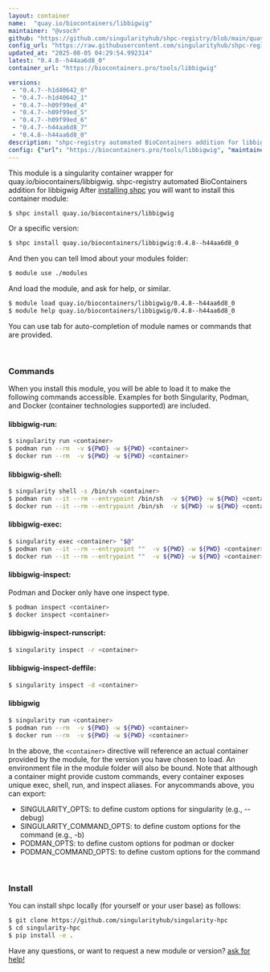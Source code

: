 ```yaml
---
layout: container
name:  "quay.io/biocontainers/libbigwig"
maintainer: "@vsoch"
github: "https://github.com/singularityhub/shpc-registry/blob/main/quay.io/biocontainers/libbigwig/container.yaml"
config_url: "https://raw.githubusercontent.com/singularityhub/shpc-registry/main/quay.io/biocontainers/libbigwig/container.yaml"
updated_at: "2025-08-05 04:29:54.992314"
latest: "0.4.8--h44aa6d8_0"
container_url: "https://biocontainers.pro/tools/libbigwig"

versions:
 - "0.4.7--h1d40642_0"
 - "0.4.7--h1d40642_1"
 - "0.4.7--h09f99ed_4"
 - "0.4.7--h09f99ed_5"
 - "0.4.7--h09f99ed_6"
 - "0.4.7--h44aa6d8_7"
 - "0.4.8--h44aa6d8_0"
description: "shpc-registry automated BioContainers addition for libbigwig"
config: {"url": "https://biocontainers.pro/tools/libbigwig", "maintainer": "@vsoch", "description": "shpc-registry automated BioContainers addition for libbigwig", "latest": {"0.4.8--h44aa6d8_0": "sha256:011b6c9da13c7c6ec8690efbd5772f467a03204186907d6a94358e31aa09535d"}, "tags": {"0.4.7--h1d40642_0": "sha256:956927f13965b99fa747854709f47b8c8589d2372c345960063b6b787c202729", "0.4.7--h1d40642_1": "sha256:1a5b4aeef47708bb32e7f9c5e7dc3b6f6d6889ec86d7da702f35655f87350407", "0.4.7--h09f99ed_4": "sha256:0c654cd9f5c0745cfa9ccc06992aa900a013d012816262748e1d3b19191e6129", "0.4.7--h09f99ed_5": "sha256:52339db420eea7de2c46d070d25b7cdb6d3b8e5fce90b32833f4d243a29ce72c", "0.4.7--h09f99ed_6": "sha256:6c4aa9572df18c264e9b131c43a20889afd73f6bc7b344c53c657fa0c947766c", "0.4.7--h44aa6d8_7": "sha256:d9e80e76c9d298b57310c43da1e380ef4aad3cbb4a911bccbd52dc6ce458257d", "0.4.8--h44aa6d8_0": "sha256:011b6c9da13c7c6ec8690efbd5772f467a03204186907d6a94358e31aa09535d"}, "docker": "quay.io/biocontainers/libbigwig"}
---
```


This module is a singularity container wrapper for quay.io/biocontainers/libbigwig.
shpc-registry automated BioContainers addition for libbigwig
After [installing shpc](#install) you will want to install this container module:


```bash
$ shpc install quay.io/biocontainers/libbigwig
```

Or a specific version:

```bash
$ shpc install quay.io/biocontainers/libbigwig:0.4.8--h44aa6d8_0
```

And then you can tell lmod about your modules folder:

```bash
$ module use ./modules
```

And load the module, and ask for help, or similar.

```bash
$ module load quay.io/biocontainers/libbigwig/0.4.8--h44aa6d8_0
$ module help quay.io/biocontainers/libbigwig/0.4.8--h44aa6d8_0
```

You can use tab for auto-completion of module names or commands that are provided.

<br>

### Commands

When you install this module, you will be able to load it to make the following commands accessible.
Examples for both Singularity, Podman, and Docker (container technologies supported) are included.

#### libbigwig-run:

```bash
$ singularity run <container>
$ podman run --rm  -v ${PWD} -w ${PWD} <container>
$ docker run --rm  -v ${PWD} -w ${PWD} <container>
```

#### libbigwig-shell:

```bash
$ singularity shell -s /bin/sh <container>
$ podman run --it --rm --entrypoint /bin/sh  -v ${PWD} -w ${PWD} <container>
$ docker run --it --rm --entrypoint /bin/sh  -v ${PWD} -w ${PWD} <container>
```

#### libbigwig-exec:

```bash
$ singularity exec <container> "$@"
$ podman run --it --rm --entrypoint ""  -v ${PWD} -w ${PWD} <container> "$@"
$ docker run --it --rm --entrypoint ""  -v ${PWD} -w ${PWD} <container> "$@"
```

#### libbigwig-inspect:

Podman and Docker only have one inspect type.

```bash
$ podman inspect <container>
$ docker inspect <container>
```

#### libbigwig-inspect-runscript:

```bash
$ singularity inspect -r <container>
```

#### libbigwig-inspect-deffile:

```bash
$ singularity inspect -d <container>
```



#### libbigwig

```bash
$ singularity run <container>
$ podman run --rm  -v ${PWD} -w ${PWD} <container>
$ docker run --rm  -v ${PWD} -w ${PWD} <container>
```


In the above, the `<container>` directive will reference an actual container provided
by the module, for the version you have chosen to load. An environment file in the
module folder will also be bound. Note that although a container
might provide custom commands, every container exposes unique exec, shell, run, and
inspect aliases. For anycommands above, you can export:

 - SINGULARITY_OPTS: to define custom options for singularity (e.g., --debug)
 - SINGULARITY_COMMAND_OPTS: to define custom options for the command (e.g., -b)
 - PODMAN_OPTS: to define custom options for podman or docker
 - PODMAN_COMMAND_OPTS: to define custom options for the command

<br>

### Install

You can install shpc locally (for yourself or your user base) as follows:

```bash
$ git clone https://github.com/singularityhub/singularity-hpc
$ cd singularity-hpc
$ pip install -e .
```

Have any questions, or want to request a new module or version? [ask for help!](https://github.com/singularityhub/singularity-hpc/issues)